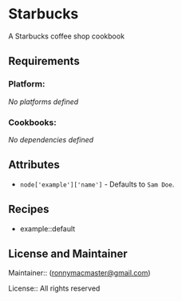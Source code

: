 # Starbucks

A Starbucks coffee shop cookbook

## Requirements

### Platform:

_No platforms defined_

### Cookbooks:

_No dependencies defined_

## Attributes

- `node['example']['name']` - Defaults to `Sam Doe`.

## Recipes

- example::default

## License and Maintainer

Maintainer:: (<ronnymacmaster@gmail.com>)

License:: All rights reserved

